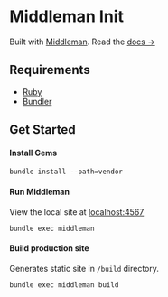 # Middleman Init

Built with [Middleman](http://middlemanapp.com). Read the [docs &rarr;](http://middlemanapp.com/basics/getting-started)

## Requirements

- [Ruby](https://www.ruby-lang.org/en)
- [Bundler](http://bundler.io)

## Get Started

#### Install Gems

```
bundle install --path=vendor
```

#### Run Middleman

View the local site at [localhost:4567](http://localhost:4567)

```
bundle exec middleman
```

#### Build production site

Generates static site in `/build` directory.

```
bundle exec middleman build
```
